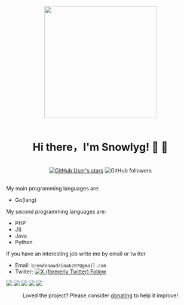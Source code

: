 <div id="header" align="center">
<img width = '300' hight = '300'  src="https://media2.giphy.com/media/v1.Y2lkPTc5MGI3NjExbmdoaTh3c2oxOTlxNnRnNWxjb3Q4cmh1cnZnbHpnbzhnOHptNnc5NSZlcD12MV9pbnRlcm5hbF9naWZfYnlfaWQmY3Q9Zw/bGgsc5mWoryfgKBx1u/giphy.gif"/>
<!-- <img width = '300' hight = '300'  src="https://anime-girls-holding-programming-books.netlify.app/static/Takebe_Saori_on_Web_Assembly_With_Rust-8f70c36b6823036ee259737b6088e2b8.png"/> -->

</div> 
<br>

<div id="body" align="center">
  <h1> Hi there，I'm Snowlyg! 👋 👋</h1>
  <br>
  <div>
  <a target="_blank" href="https://github.com/snowlyg"> <img alt="GitHub User's stars" src="https://img.shields.io/github/stars/snowlyg"></a>
  <img alt="GitHub followers" src="https://img.shields.io/github/followers/snowlyg">
</div>
</div>
<br>

<!--
**snowlyg/snowlyg** is a ✨ _special_ ✨ repository because its `README.md` (this file) appears on your GitHub profile.

Here are some ideas to get you started:

- 🔭 I’m currently working on ...
- 🌱 I’m currently learning ...
- 👯 I’m looking to collaborate on ...
- 🤔 I’m looking for help with ...
- 💬 Ask me about ...
- 📫 How to reach me: ...
- 😄 Pronouns: ...
- ⚡ Fun fact: ...
-->

My main programming languages are:

  - Go(lang)

My second programming languages are:

  - PHP
  - JS
  - Java
  - Python
  
  If you have an interesting job write me by email or twiiter

  - Email: `brendenaudrina6287@gmail.com`
  - Twiiter: <a target="_blank" href="https://twitter.com/rodin990"> <img alt="X (formerly Twitter) Follow" src="https://img.shields.io/twitter/follow/rodin990"></a>

  
  
  
![](https://github-profile-summary-cards.vercel.app/api/cards/profile-details?username=snowlyg&theme=github)
![](https://github-profile-summary-cards.vercel.app/api/cards/repos-per-language?username=snowlyg&theme=github)
![](https://github-profile-summary-cards.vercel.app/api/cards/most-commit-language?username=snowlyg&theme=github)
![](https://github-profile-summary-cards.vercel.app/api/cards/stats?username=snowlyg&theme=github)
![](https://github-profile-summary-cards.vercel.app/api/cards/productive-time?username=snowlyg&theme=github)
<!--  [![Ido's github stats](https://github-readme-stats.vercel.app/api?username=snowlyg&show_icons=true&theme=radical)](https://github.com/anuraghazra/github-readme-stats) -->


<p align="center">Loved the project? Please consider <a href="https://paypal.me/snowlyg?country.x=C2&locale.x=zh_XC">donating</a> to help it improve!
